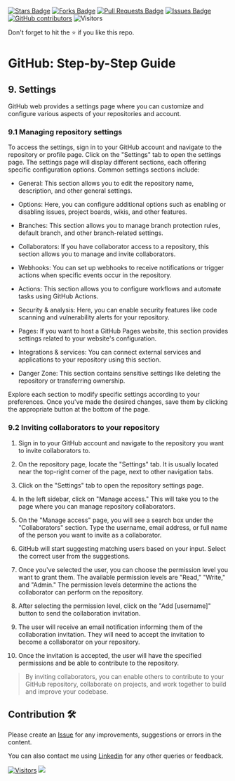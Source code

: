 <a href="https://github.com/drshahizan/learn-github/stargazers"><img src="https://img.shields.io/github/stars/drshahizan/learn-github" alt="Stars Badge"/></a>
<a href="https://github.com/drshahizan/learn-github/network/members"><img src="https://img.shields.io/github/forks/drshahizan/learn-github" alt="Forks Badge"/></a>
<a href="https://github.com/drshahizan/learn-github/pulls"><img src="https://img.shields.io/github/issues-pr/drshahizan/learn-github" alt="Pull Requests Badge"/></a>
<a href="https://github.com/drshahizan/learn-github/issues"><img src="https://img.shields.io/github/issues/drshahizan/learn-github" alt="Issues Badge"/></a>
<a href="https://github.com/drshahizan/learn-github/graphs/contributors"><img alt="GitHub contributors" src="https://img.shields.io/github/contributors/drshahizan/learn-github?color=2b9348"></a>
![Visitors](https://api.visitorbadge.io/api/visitors?path=https%3A%2F%2Fgithub.com%2Fdrshahizan%2Flearn-github&labelColor=%23d9e3f0&countColor=%23697689&style=flat)

Don't forget to hit the :star: if you like this repo.

# GitHub: Step-by-Step Guide

## 9. Settings
GitHub web provides a settings page where you can customize and configure various aspects of your repositories and account. 

### 9.1 Managing repository settings
To access the settings, sign in to your GitHub account and navigate to the repository or profile page. Click on the "Settings" tab to open the settings page. The settings page will display different sections, each offering specific configuration options. Common settings sections include:

- General: This section allows you to edit the repository name, description, and other general settings.

- Options: Here, you can configure additional options such as enabling or disabling issues, project boards, wikis, and other features.

- Branches: This section allows you to manage branch protection rules, default branch, and other branch-related settings.

- Collaborators: If you have collaborator access to a repository, this section allows you to manage and invite collaborators.

- Webhooks: You can set up webhooks to receive notifications or trigger actions when specific events occur in the repository.

- Actions: This section allows you to configure workflows and automate tasks using GitHub Actions.

- Security & analysis: Here, you can enable security features like code scanning and vulnerability alerts for your repository.

- Pages: If you want to host a GitHub Pages website, this section provides settings related to your website's configuration.

- Integrations & services: You can connect external services and applications to your repository using this section.

- Danger Zone: This section contains sensitive settings like deleting the repository or transferring ownership. 

Explore each section to modify specific settings according to your preferences. Once you've made the desired changes, save them by clicking the appropriate button at the bottom of the page.

### 9.2 Inviting collaborators to your repository

1. Sign in to your GitHub account and navigate to the repository you want to invite collaborators to.

2. On the repository page, locate the "Settings" tab. It is usually located near the top-right corner of the page, next to other navigation tabs.

3. Click on the "Settings" tab to open the repository settings page.

4. In the left sidebar, click on "Manage access." This will take you to the page where you can manage repository collaborators.

5. On the "Manage access" page, you will see a search box under the "Collaborators" section. Type the username, email address, or full name of the person you want to invite as a collaborator.

6. GitHub will start suggesting matching users based on your input. Select the correct user from the suggestions.

7. Once you've selected the user, you can choose the permission level you want to grant them. The available permission levels are "Read," "Write," and "Admin." The permission levels determine the actions the collaborator can perform on the repository.

8. After selecting the permission level, click on the "Add [username]" button to send the collaboration invitation.

9. The user will receive an email notification informing them of the collaboration invitation. They will need to accept the invitation to become a collaborator on your repository.

10. Once the invitation is accepted, the user will have the specified permissions and be able to contribute to the repository.

> By inviting collaborators, you can enable others to contribute to your GitHub repository, collaborate on projects, and work together to build and improve your codebase.

## Contribution 🛠️
Please create an [Issue](https://github.com/drshahizan/learn-github/issues) for any improvements, suggestions or errors in the content.

You can also contact me using [Linkedin](https://www.linkedin.com/in/drshahizan/) for any other queries or feedback.

[![Visitors](https://api.visitorbadge.io/api/visitors?path=https%3A%2F%2Fgithub.com%2Fdrshahizan&labelColor=%23697689&countColor=%23555555&style=plastic)](https://visitorbadge.io/status?path=https%3A%2F%2Fgithub.com%2Fdrshahizan)
![](https://hit.yhype.me/github/profile?user_id=81284918)

